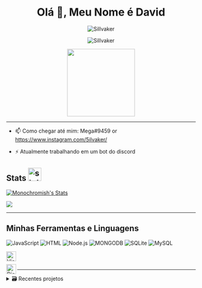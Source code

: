 <!--
**Sillvaker/Sillvaker** is a ✨ _special_ ✨ repository because its `README.md` (this file) appears on your GitHub profile.

Here are some ideas to get you started:

- 🔭 I’m currently working on ...
- 🌱 I’m currently learning ...
- 👯 I’m looking to collaborate on ...
- 🤔 I’m looking for help with ...
- 💬 Ask me about ...
- 📫 How to reach me: ...
- 😄 Pronouns: ...
- ⚡ Fun fact: ...
-->
<h1 align="center">Olá 👋, Meu Nome é David</h1>

<p align="center"> <img src="https://komarev.com/ghpvc/?username=Sillvaker&label=Profile%20views&color=0e75b6&style=flat" alt="Sillvaker" /> </p>
<p align="center"> <img src="https://discord.c99.nl/widget/theme-1/756029510104907886.png" alt="Sillvaker" /> </p>
<p align="center"> <img height="180em" src="https://github-readme-streak-stats.herokuapp.com/?user=Sillvaker&theme=dark&hide_border=true"/> </p>

---

- 📫 Como chegar até mim: <a src='https://github.com/Sillvaker'>Mega#9459</a> or https://www.instagram.com/5ilvaker/

- ⚡ Atualmente trabalhando em um bot do discord

## Stats <img src= "https://cdn.discordapp.com/emojis/575371695746187314.png" alt='stats' width="35px">

[![Monochromish's Stats](https://github-readme-stats.vercel.app/api?username=Sillvaker&show_icons=true&theme=tokyonight)](https://github.com/Sillvaker/github-readme-stats)

<img align="center" src="https://github-readme-stats.vercel.app/api/top-langs/?username=Sillvaker&theme=dracula" />

---

## Minhas Ferramentas e Linguagens 

![JavaScript](https://img.shields.io/badge/JavaScript-323330?style=for-the-badge&logo=javascript&logoColor=F7DF1E)
![HTML](https://img.shields.io/badge/HTML-239120?style=for-the-badge&logo=html5&logoColor=white)
![Node.js](https://img.shields.io/badge/Node.js-43853D?style=for-the-badge&logo=node.js&logoColor=white)
![MONGODB](https://img.shields.io/badge/MongoDB-4EA94B?style=for-the-badge&logo=mongodb&logoColor=white)
![SQLite](https://img.shields.io/badge/SQLite-07405E?style=for-the-badge&logo=sqlite&logoColor=white)
![MySQL](https://img.shields.io/badge/MySQL-00000F?style=for-the-badge&logo=mysql&logoColor=white)
<div>
<img align="left" alt="Visual Studio Code Insider" width="26px" src="https://upload.wikimedia.org/wikipedia/commons/thumb/4/4b/Visual_Studio_Code_Insiders_1.36_icon.svg/1200px-Visual_Studio_Code_Insiders_1.36_icon.svg.png" /><br />
<br /> <img align="left" alt="Discord.js" width="26px" src="https://cdn.discordapp.com/emojis/851461195554619442.png?v=1.png" />
  
  ---

<details>
  <summary>🗃 Recentes projetos</summary>
  
<!--START_SECTION:activity-->
1.⛩ Atlanta (https://discord.gg/jbShNj87ZG)

</details>
